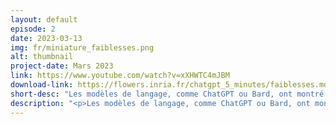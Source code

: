```yaml
---
layout: default
episode: 2
date: 2023-03-13
img: fr/miniature_faiblesses.png
alt: thumbnail
project-date: Mars 2023
link: https://www.youtube.com/watch?v=xXHWTC4mJBM
download-link: https://flowers.inria.fr/chatgpt_5_minutes/faiblesses.mov
short-desc: "Les modèles de langage, comme ChatGPT ou Bard, ont montré des capacités impressionnantes. Cependant, ils ont aussi de nombreuses limites et faiblesses !"
description: "<p>Les modèles de langage, comme ChatGPT ou Bard, ont montré des capacités impressionnantes pour des tâches très variées. Cependant, ils ont aussi de nombreuses limites et faiblesses ! Dans cette vidéo, nous expliquons les principales:</p><ul><li>les modèles de langage sont entraînés à partir de données dont la qualité et l'origine peuvent être très variables. Le choix de ces données n'est souvent pas précisément contrôlé.</li><li>ces données, et donc les modèles de langage, peuvent contenir des \"biais\", c’est-à-dire une manière de penser automatique, qui ne repose pas sur un raisonnement ou sur des faits. Ces biais peuvent être injustes et renforcer des stéréotypes. Ces biais, s’ils ne sont pas contrôlés, seront alors répercutés dans les productions et les usages que l’on fait de ces modèles.</li><li>...</li></ul>"
---
```

